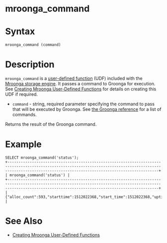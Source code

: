 # mroonga_command

#

# Syntax

```
mroonga_command (command)
```

#

# Description

`mroonga_command` is a [user-defined function](../../../../server-usage/programming-customizing-mariadb/user-defined-functions/user-defined-functions-calling-sequences.md) (UDF) included with the [Mroonga storage engine](../mroonga-status-variables.md). It passes a command to Groonga for execution. See [Creating Mroonga User-Defined Functions](creating-mroonga-user-defined-functions.md) for details on creating this UDF if required.

* `command` - string, required parameter specifying the command to pass that will be executed by Groonga. See [the Groonga reference](http://groonga.org/docs/reference/command.html) for a list of commands.

Returns the result of the Groonga command.

#

# Example

```
SELECT mroonga_command('status');
+----------------------------------------------------------------------------------------------------------------------------------------------------------------------------------------------------------------+
| mroonga_command('status') |
+----------------------------------------------------------------------------------------------------------------------------------------------------------------------------------------------------------------+
| {"alloc_count":593,"starttime":1512022368,"start_time":1512022368,"uptime":13510,"version":"7.0.7","n_queries":0,"cache_hit_rate":0.0,"command_version":1,"default_command_version":1,"max_command_version":3} |
```

#

# See Also

* [Creating Mroonga User-Defined Functions](creating-mroonga-user-defined-functions.md)